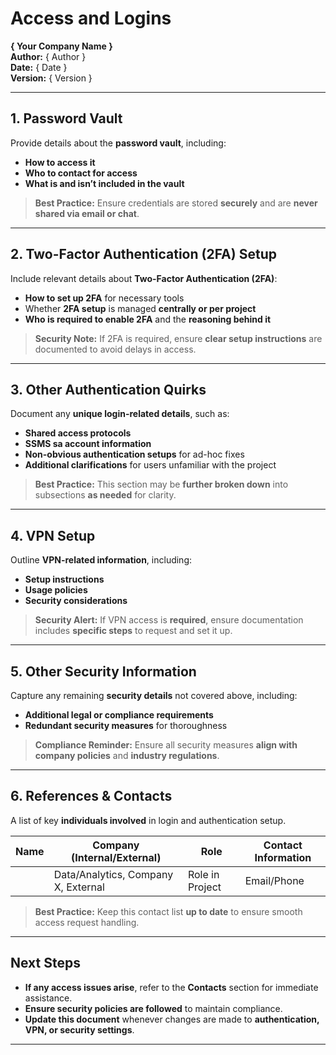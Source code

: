 # Access and Logins  
**{ Your Company Name }**  
**Author:** { Author }  
**Date:** { Date }  
**Version:** { Version }  

---

## 1. Password Vault  
Provide details about the **password vault**, including:  

- **How to access it**  
- **Who to contact for access**  
- **What is and isn’t included in the vault**  

> **Best Practice:** Ensure credentials are stored **securely** and are **never shared via email or chat**.  

---

## 2. Two-Factor Authentication (2FA) Setup  
Include relevant details about **Two-Factor Authentication (2FA)**:  

- **How to set up 2FA** for necessary tools  
- Whether **2FA setup** is managed **centrally or per project**  
- **Who is required to enable 2FA** and the **reasoning behind it**  

> **Security Note:** If 2FA is required, ensure **clear setup instructions** are documented to avoid delays in access.  

---

## 3. Other Authentication Quirks  
Document any **unique login-related details**, such as:  

- **Shared access protocols**  
- **SSMS sa account information**  
- **Non-obvious authentication setups** for ad-hoc fixes  
- **Additional clarifications** for users unfamiliar with the project  

> **Best Practice:** This section may be **further broken down** into subsections **as needed** for clarity.  

---

## 4. VPN Setup  
Outline **VPN-related information**, including:  

- **Setup instructions**  
- **Usage policies**  
- **Security considerations**  

> **Security Alert:** If VPN access is **required**, ensure documentation includes **specific steps** to request and set it up.  

---

## 5. Other Security Information  
Capture any remaining **security details** not covered above, including:  

- **Additional legal or compliance requirements**  
- **Redundant security measures** for thoroughness  

> **Compliance Reminder:** Ensure all security measures **align with company policies** and **industry regulations**.  

---

## 6. References & Contacts  
A list of key **individuals involved** in login and authentication setup.  

| **Name** | **Company (Internal/External)** | **Role** | **Contact Information** |
|----------|--------------------------------|----------|-------------------------|
|          | Data/Analytics, Company X, External | Role in Project | Email/Phone |

> **Best Practice:** Keep this contact list **up to date** to ensure smooth access request handling.  

---

## Next Steps  
- **If any access issues arise**, refer to the **Contacts** section for immediate assistance.  
- **Ensure security policies are followed** to maintain compliance.  
- **Update this document** whenever changes are made to **authentication, VPN, or security settings**.  

---
